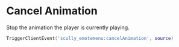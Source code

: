 # Cancel Animation

Stop the animation the player is currently playing.
```lua
TriggerClientEvent('scully_emotemenu:cancelAnimation', source)
```